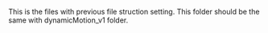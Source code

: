 This is the files with previous file struction setting. This folder should be the same with dynamicMotion_v1 folder.
